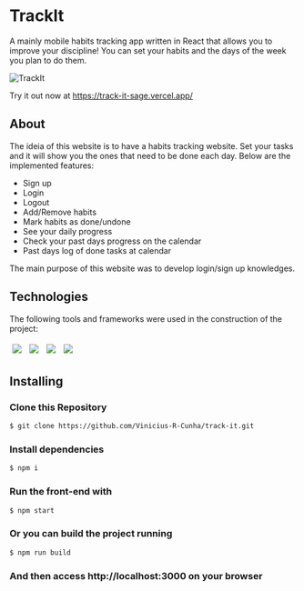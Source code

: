 # TrackIt
A mainly mobile habits tracking app written in React that allows you to improve your discipline! You can set your habits and the days of the week you plan to do them.

![TrackIt](https://user-images.githubusercontent.com/92492685/150709730-a4cacecd-76c4-4afe-9b87-67c7541b9127.gif)

Try it out now at https://track-it-sage.vercel.app/

## About
The ideia of this website is to have a habits tracking website. Set your tasks and it will show you the ones that need to be done each day. Below are the implemented features:
- Sign up
- Login
- Logout
- Add/Remove habits
- Mark habits as done/undone
- See your daily progress
- Check your past days progress on the calendar
- Past days log of done tasks at calendar

The main purpose of this website was to develop login/sign up knowledges.

## Technologies
The following tools and frameworks were used in the construction of the project:<br>
<p>
  <img style='margin: 5px;' src='https://img.shields.io/badge/styled-components%20-%2320232a.svg?&style=for-the-badge&color=b8679e&logo=styled-components&logoColor=%3a3a3a'>
  <img style='margin: 5px;' src='https://img.shields.io/badge/axios%20-%2320232a.svg?&style=for-the-badge&color=informational'>
  <img style='margin: 5px;' src="https://img.shields.io/badge/react-app%20-%2320232a.svg?&style=for-the-badge&color=60ddf9&logo=react&logoColor=%2361DAFB"/>
  <img style='margin: 5px;' src="https://img.shields.io/badge/react_route%20-%2320232a.svg?&style=for-the-badge&logo=react&logoColor=%2361DAFB"/>
</p>

## Installing

### Clone this Repository
```bash
$ git clone https://github.com/Vinicius-R-Cunha/track-it.git
```

### Install dependencies

```bash
$ npm i
```

### Run the front-end with
```bash
$ npm start
```

### Or you can build the project running

```bash
$ npm run build
```

### And then access http://localhost:3000 on your browser